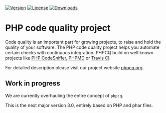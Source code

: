 [![Version](http://img.shields.io/packagist/v/phpcq/phpcq.svg?style=flat-square)](https://packagist.org/packages/phpcq/phpcq)
[![License](http://img.shields.io/packagist/l/phpcq/phpcq.svg?style=flat-square)](https://github.com/phpcq/phpcq/blob/master/LICENSE)
[![Downloads](http://img.shields.io/packagist/dt/phpcq/phpcq.svg?style=flat-square)](https://packagist.org/packages/phpcq/phpcq)

PHP code quality project
========================

Code quality is an important part for growing projects, to raise and hold the quality of your software.
The PHP code quality project helps you automate certain checks with continuous integration.
PHPCQ build on well known projects like [PHP CodeSniffer](https://github.com/squizlabs/PHP_CodeSniffer),
[PHPMD](https://github.com/phpmd/phpmd) or [Travis CI](https://travis-ci.org/).

For detailed description please visit our project website [phpcq.org](http://phpcq.org).

Work in progress
----------------

We are currently overhauling the entire concept of `phpcq`.

This is the next major version 3.0, entirely based on PHP and phar files.
